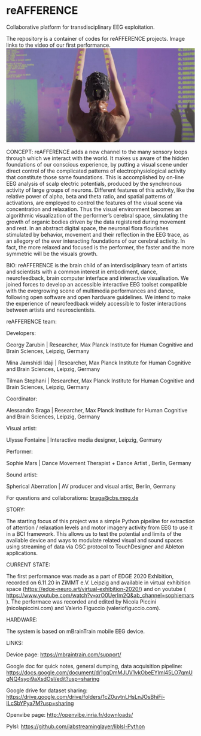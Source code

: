 # reAFFERENCE
Collaborative platform for transdisciplinary EEG exploitation. 

The repository is a container of codes for reAFFERENCE projects.
Image links to the video of our first performance.
[![CLICK FOR VIDEO](perfompic.jpg)](http://www.youtube.com/watch?v=xrO0UerIm2Q "reAFFERENCE")

CONCEPT:
reAFFERENCE adds a new channel to the many sensory loops through which we interact with the world. It makes us aware of the hidden foundations of our conscious experience, by putting a visual scene under direct control of the complicated patterns of electrophysiological activity that constitute those same foundations. This is accomplished by on-line EEG analysis of scalp electric potentials, produced by the synchronous activity of large groups of neurons. Different features of this activity, like the relative power of alpha, beta and theta ratio, and spatial patterns of activations, are employed to control the features of the visual scene via concentration and relaxation. Thus the visual environment becomes an algorithmic visualization of the performer’s cerebral space, simulating the growth of organic bodies driven by the data registered during movement and rest. In an abstract digital space, the neuronal flora flourishes stimulated by behavior, movement and their reflection in the EEG trace, as an allegory of the ever interacting foundations of our cerebral activity. In fact, the more relaxed and focused is the performer, the faster and the more symmetric will be the visuals growth.



BIO:
reAFFERENCE is the brain child of an interdisciplinary team of artists and scientists with a common interest in embodiment, dance, neurofeedback, brain computer interface and interactive visualisation. We joined forces to develop  an accessible interactive EEG toolset compatible with the evergrowing scene of multimedia performances and dance, following open software and open hardware guidelines. We intend to make the experience of neurofeedback widely accessible to foster interactions between artists and neuroscientists.


reAFFERENCE team:

Developers:

Georgy Zarubin | Researcher, Max Planck Institute for Human Cognitive and Brain Sciences, Leipzig, Germany 

Mina Jamshidi Idaji | Researcher, Max Planck Institute for Human Cognitive and Brain Sciences, Leipzig, Germany 

Tilman Stephani | Researcher, Max Planck Institute for Human Cognitive and Brain Sciences, Leipzig, Germany 

Coordinator:

Alessandro Braga | Researcher, Max Planck Institute for Human Cognitive and Brain Sciences, Leipzig, Germany

Visual artist:

Ulysse Fontaine | Interactive media designer, Leipzig, Germany

Performer:

Sophie Mars | Dance Movement Therapist + Dance Artist , Berlin, Germany

Sound artist:

Spherical Aberration | AV producer and visual artist, Berlin, Germany

For questions and collaborations:
braga@cbs.mpg.de


STORY:

The starting focus of this project was a simple Python pipeline for extraction of attention / relaxation levels and motor imagery activity from EEG to use it in a BCI framework. This allows us to test the potential and limits of the available device and ways to modulate related visual and sound spaces using streaming of data via OSC protocol to TouchDesigner and Ableton applications. 


CURRENT STATE:

The first performance was made as a part of EDGE 2020 Exhibition, recorded on 6.11.20 in ZiMMT e.V. Leipzig and available in virtual exhibition space (https://edge-neuro.art/virtual-exhibition-2020/) and on youtube ( https://www.youtube.com/watch?v=xrO0UerIm2Q&ab_channel=sophiemars ). The performace was recorded and edited by Nicola Piccini (nicolapiccini.com) and Valerio Figuccio (valeriofiguccio.com).

HARDWARE:

The system is based on mBrainTrain mobile EEG device.

LINKS:

Device page: https://mbraintrain.com/support/

Google doc for quick notes, general dumping, data acquisition pipeline: https://docs.google.com/document/d/1gqDmMJUV1vkObeEYlml45LO7qmUgNQ4syoi9aXsdOsI/edit?usp=sharing

Google drive for dataset sharing: https://drive.google.com/drive/folders/1cZ0uvtnLHsLnJOsBhiFi-ILcSbYPya7M?usp=sharing

Openvibe page: http://openvibe.inria.fr/downloads/

Pylsl: https://github.com/labstreaminglayer/liblsl-Python
